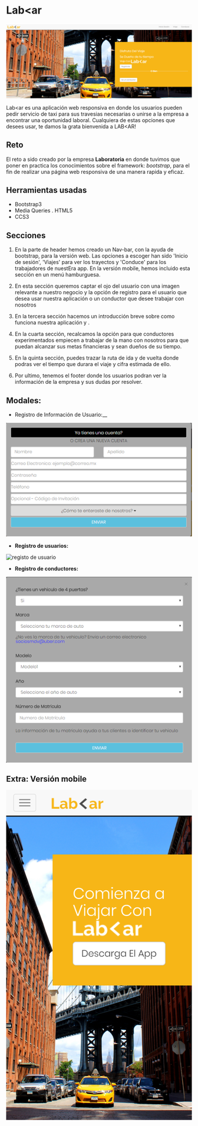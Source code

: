# Lab<ar
  
  ![web-ver](assets/readme/web-ver.png)

Lab<ar es una aplicación web responsiva en donde los usuarios pueden pedir servicio de taxi para sus travesias necesarias o unirse a la empresa a encontrar una oportunidad laboral. Cualquiera de estas opciones que desees usar, te damos la grata bienvenida a LAB<AR!

## Reto
  
  El reto a sido creado por la empresa __Laboratoria__ en donde tuvimos que poner en practica los conocimientos sobre el framework: _bootstrap_, para el fin de realizar una página web responsiva de una manera rapida y eficaz.

## Herramientas usadas

- Bootstrap3
- Media Queries
. HTML5
- CCS3

## Secciones

  1. En la parte de header hemos creado un Nav-bar, con la ayuda de bootstrap, para la versión web. Las opciones a escoger han sido 'Inicio de sesión', 'Viajes' para ver los trayectos y 'Conduce' para los trabajadores de nuestEra app. En la versión mobile, hemos incluido esta sección en un menú hamburguesa.

  2. En esta sección queremos captar el ojo del usuario con una imagen relevante a nuestro negocio y la opción de registro para el usuario que desea usar nuestra aplicación o un conductor que desee trabajar con nosotros

  3. En la tercera sección hacemos un introducción breve sobre como funciona nuestra aplicación y .

  4. En la cuarta sección, recalcamos la opción para que conductores experimentados empiecen a trabajar de la mano con nosotros para que puedan alcanzar sus metas financieras y sean dueños de su tiempo.

  5. En la quinta sección, puedes trazar la ruta de ida y de vuelta donde podras ver el tiempo que durara el viaje y cifra estimada de ello.

  6. Por ultimo, tenemos el footer donde los usuarios podran ver la información de la empresa y sus dudas por resolver.

## Modales:  

- Registro de Información de Usuario:__  

![registo de información](assets/readme/registro.png)

- __Registro de usuarios:__

![registo de usuario](assets/readme/inicia_sesion)

- __Registro de conductores:__

![registro de conductores](assets/readme/conductores.png)


## Extra: Versión mobile

![mobile-ver](assets/readme/mob-ver.png)
